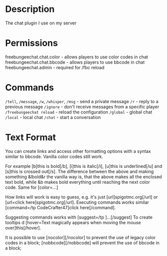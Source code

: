 Description
===========

The chat plugin I use on my server

Permissions
===========

freebungeechat.chat.color - allows players to use color codes in chat
freebungeechat.chat.bbcode - allows players to use bbcode in chat
freebungeechat.admin - required for /fbc reload

Commands
========

`/tell`, `/message`, `/w`, `/whisper`, `/msg` - send a private message
`/r` - reply to a previous message
`/ignore` - don't receive messages from a specific player
`/freebungeechat reload` - reload the configuration
`/global` - global chat
`/local` - local chat
`/chat` - start a conversation

Text Format
===========

You can create links and access other formatting options with a syntax similar to bbcode. Vanilla color codes still work.

For example [b]this is bold[/b], [i]this is italic[/i], [u]this is underlined[/u] and [s]this is crossed out[/s].
The difference between the above and making something &lbold&r the vanilla way is, that the above makes all the enclosed
text bold, while &b makes bold everything until reaching the next color code.
Same for [color=...]

How links will work is easy to guess, e.g. it's just [url]spigotmc.org[/url] or [url=click here]spigotmc.org[/url].
Executing commands works similar [command=/tp CodeCrafter47]click here[/command].

Suggesting commands works with [suggest=/tp ]...[/suggest]
To create tooltips d [hover=Text magically appears when moving the mouse over]this[/hover].

It is possible to use [nocolor][/nocolor] to prevent the use of legacy color codes in a block;
[nobbcode][/nobbcode] will prevent the use of bbcode in a block;